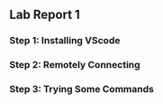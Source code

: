 ## Lab Report 1
### Step 1: Installing VScode 
### Step 2: Remotely Connecting 
### Step 3: Trying Some Commands
